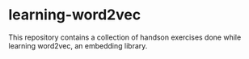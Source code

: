 # learning-word2vec

This repository contains a collection of handson exercises done while learning 
word2vec, an embedding library.
